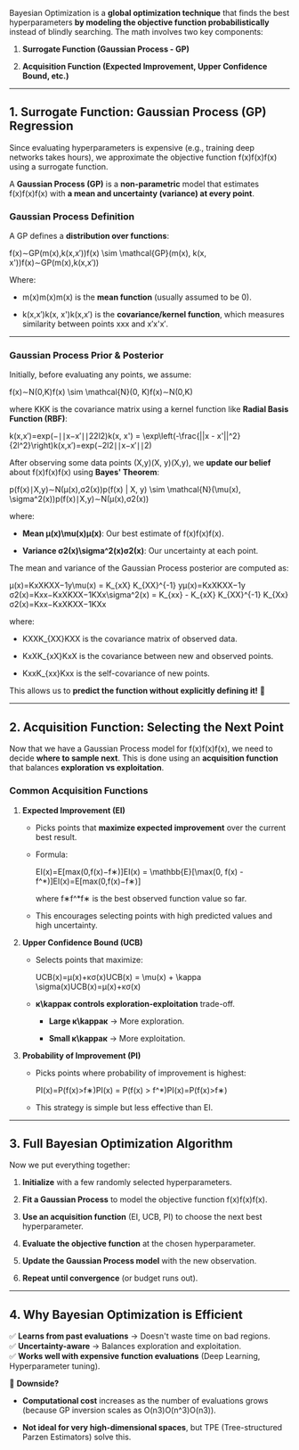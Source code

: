 Bayesian Optimization is a **global optimization technique** that finds the best hyperparameters **by modeling the objective function probabilistically** instead of blindly searching. The math involves two key components:

1. **Surrogate Function (Gaussian Process - GP)**
    
2. **Acquisition Function (Expected Improvement, Upper Confidence Bound, etc.)**
    

---

## **1. Surrogate Function: Gaussian Process (GP) Regression**

Since evaluating hyperparameters is expensive (e.g., training deep networks takes hours), we approximate the objective function f(x)f(x)f(x) using a surrogate function.

A **Gaussian Process (GP)** is a **non-parametric** model that estimates f(x)f(x)f(x) with **a mean and uncertainty (variance) at every point**.

### **Gaussian Process Definition**

A GP defines a **distribution over functions**:

f(x)∼GP(m(x),k(x,x′))f(x) \sim \mathcal{GP}(m(x), k(x, x'))f(x)∼GP(m(x),k(x,x′))

Where:

- m(x)m(x)m(x) is the **mean function** (usually assumed to be 0).
    
- k(x,x′)k(x, x')k(x,x′) is the **covariance/kernel function**, which measures similarity between points xxx and x′x'x′.
    

---

### **Gaussian Process Prior & Posterior**

Initially, before evaluating any points, we assume:

f(x)∼N(0,K)f(x) \sim \mathcal{N}(0, K)f(x)∼N(0,K)

where KKK is the covariance matrix using a kernel function like **Radial Basis Function (RBF)**:

k(x,x′)=exp⁡(−∣∣x−x′∣∣22l2)k(x, x') = \exp\left(-\frac{||x - x'||^2}{2l^2}\right)k(x,x′)=exp(−2l2∣∣x−x′∣∣2​)

After observing some data points (X,y)(X, y)(X,y), we **update our belief** about f(x)f(x)f(x) using **Bayes' Theorem**:

p(f(x)∣X,y)∼N(μ(x),σ2(x))p(f(x) | X, y) \sim \mathcal{N}(\mu(x), \sigma^2(x))p(f(x)∣X,y)∼N(μ(x),σ2(x))

where:

- **Mean μ(x)\mu(x)μ(x)**: Our best estimate of f(x)f(x)f(x).
    
- **Variance σ2(x)\sigma^2(x)σ2(x)**: Our uncertainty at each point.
    

The mean and variance of the Gaussian Process posterior are computed as:

μ(x)=KxXKXX−1y\mu(x) = K_{xX} K_{XX}^{-1} yμ(x)=KxX​KXX−1​y σ2(x)=Kxx−KxXKXX−1KXx\sigma^2(x) = K_{xx} - K_{xX} K_{XX}^{-1} K_{Xx}σ2(x)=Kxx​−KxX​KXX−1​KXx​

where:

- KXXK_{XX}KXX​ is the covariance matrix of observed data.
    
- KxXK_{xX}KxX​ is the covariance between new and observed points.
    
- KxxK_{xx}Kxx​ is the self-covariance of new points.
    

This allows us to **predict the function without explicitly defining it!** 🚀

---

## **2. Acquisition Function: Selecting the Next Point**

Now that we have a Gaussian Process model for f(x)f(x)f(x), we need to decide **where to sample next**. This is done using an **acquisition function** that balances **exploration vs exploitation**.

### **Common Acquisition Functions**

1. **Expected Improvement (EI)**
    
    - Picks points that **maximize expected improvement** over the current best result.
        
    - Formula:
        
        EI(x)=E[max⁡(0,f(x)−f∗)]EI(x) = \mathbb{E}[\max(0, f(x) - f^*)]EI(x)=E[max(0,f(x)−f∗)]
        
        where f∗f^*f∗ is the best observed function value so far.
        
    - This encourages selecting points with high predicted values and high uncertainty.
        
2. **Upper Confidence Bound (UCB)**
    
    - Selects points that maximize:
        
        UCB(x)=μ(x)+κσ(x)UCB(x) = \mu(x) + \kappa \sigma(x)UCB(x)=μ(x)+κσ(x)
    - **κ\kappaκ controls exploration-exploitation** trade-off.
        
        - **Large κ\kappaκ** → More exploration.
            
        - **Small κ\kappaκ** → More exploitation.
            
3. **Probability of Improvement (PI)**
    
    - Picks points where probability of improvement is highest:
        
        PI(x)=P(f(x)>f∗)PI(x) = P(f(x) > f^*)PI(x)=P(f(x)>f∗)
    - This strategy is simple but less effective than EI.
        

---

## **3. Full Bayesian Optimization Algorithm**

Now we put everything together:

1. **Initialize** with a few randomly selected hyperparameters.
    
2. **Fit a Gaussian Process** to model the objective function f(x)f(x)f(x).
    
3. **Use an acquisition function** (EI, UCB, PI) to choose the next best hyperparameter.
    
4. **Evaluate the objective function** at the chosen hyperparameter.
    
5. **Update the Gaussian Process model** with the new observation.
    
6. **Repeat until convergence** (or budget runs out).
    

---

## **4. Why Bayesian Optimization is Efficient**

✅ **Learns from past evaluations** → Doesn't waste time on bad regions.  
✅ **Uncertainty-aware** → Balances exploration and exploitation.  
✅ **Works well with expensive function evaluations** (Deep Learning, Hyperparameter tuning).

🔴 **Downside?**

- **Computational cost** increases as the number of evaluations grows (because GP inversion scales as O(n3)O(n^3)O(n3)).
    
- **Not ideal for very high-dimensional spaces**, but TPE (Tree-structured Parzen Estimators) solve this.